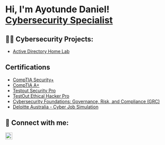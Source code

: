 <h1>Hi, I'm Ayotunde Daniel! <br/><a href="https://www.linkedin.com/in/ayotundedaniel/">Cybersecurity Specialist</a>

<h2>👨‍💻 Cybersecurity Projects:</h2>

  - [Active Directory Home Lab](https://github.com/joshmadakor1/Algorithms-Practice)

<h2>Certifications</h2>

 - [CompTIA Security+](https://certification.testout.com/verifycert/6-2C6-VLTPDC)
 - [CompTIA A+](https://certification.testout.com/verifycert/6-2C6-VLTPDC)
 - [Testout Security Pro](https://certification.testout.com/verifycert/6-2C6-VLTPDC)
 - [TestOut Ethical Hacker Pro](https://certification.testout.com/verifycert/6-2C6-VMPH34)
 - [Cybersecurity Foundations: Governance, Risk, and Compliance (GRC)](https://www.linkedin.com/learning/certificates/6e345375db9423d6bbbe1d495e438441e8172a62eabadbf461182a211dc31161)
 - [Deloitte Australia - Cyber Job Simulation](https://forage-uploads-prod.s3.amazonaws.com/completion-certificates/9PBTqmSxAf6zZTseP/E9pA6qsdbeyEkp3ti_9PBTqmSxAf6zZTseP_cpkad2NPimzdGwXze_1750191271895_completion_certificate.pdf)
  


<h2> 🤳 Connect with me:</h2>

[<img align="left" alt="Ayotundedaniel | LinkedIn" width="22px" src="https://cdn.jsdelivr.net/npm/simple-icons@v3/icons/linkedin.svg" />][linkedin]

[linkedin]: https://linkedin.com/in/Ayotundedaniel

<!--
**joshmadakor1/joshmadakor1** is a ✨ _special_ ✨ repository because its `README.md` (this file) appears on your GitHub profile.

Here are some ideas to get you started:

- 🔭 I’m currently working on ...
- 🌱 I’m currently learning ...
- 👯 I’m looking to collaborate on ...
- 🤔 I’m looking for help with ...
- 💬 Ask me about ...
- 📫 How to reach me: ...
- 😄 Pronouns: ...
- ⚡ Fun fact: ...
-->
